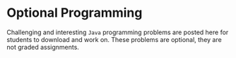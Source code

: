 # Optional Programming
Challenging and interesting `Java` programming problems are posted here for
students to download and work on. These problems are optional, they are not
graded assignments.
